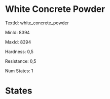 # White Concrete Powder

TextId: white_concrete_powder

MinId: 8394

MaxId: 8394

Hardness: 0,5

Resistance: 0,5


Num States: 1

# States
```

```